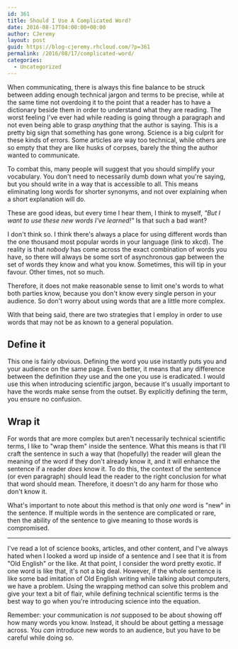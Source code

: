 ```yaml
---
id: 361
title: Should I Use A Complicated Word?
date: 2016-08-17T04:00:00+00:00
author: CJeremy
layout: post
guid: https://blog-cjeremy.rhcloud.com/?p=361
permalink: /2016/08/17/complicated-word/
categories:
  - Uncategorized
---
```

When communicating, there is always this fine balance to be struck between adding enough technical jargon and terms to be precise, while at the same time not overdoing it to the point that a reader has to have a dictionary beside them in order to understand what they are reading. The worst feeling I've ever had while reading is going through a paragraph and not even being able to grasp _anything_ that the author is saying. This is a pretty big sign that something has gone wrong. Science is a big culprit for these kinds of errors. Some articles are way too technical, while others are so empty that they are like husks of corpses, barely the thing the author wanted to communicate.

To combat this, many people will suggest that you should simplify your vocabulary. You don't need to necessarily dumb down what you're saying, but you should write in a way that is accessible to all. This means eliminating long words for shorter synonyms, and not over explaining when a short explanation will do.

These are good ideas, but every time I hear them, I think to myself, _"But I want to use these new words I've learned!"_ Is that such a bad want?

I don't think so. I think there's always a place for using different words than the one thousand most popular words in your language (link to xkcd). The reality is that _nobody_ has come across the exact combination of words you have, so there will always be some sort of asynchronous gap between the set of words they know and what you know. Sometimes, this will tip in your favour. Other times, not so much.

Therefore, it does not make reasonable sense to limit one's words to what both parties know, because you don't know every single person in your audience. So don't worry about using words that are a little more complex.

With that being said, there are two strategies that I employ in order to use words that may not be as known to a general population.

## Define it

This one is fairly obvious. Defining the word you use instantly puts you and your audience on the same page. Even better, it means that any difference between the definition _they_ use and the one you use is eradicated. I would use this when introducing scientific jargon, because it's usually important to have the words make sense from the outset. By explicitly defining the term, you ensure no confusion.

## Wrap it

For words that are more complex but aren't necessarily technical scientific terms, I like to "wrap them" inside the sentence. What this means is that I'll craft the sentence in such a way that (hopefully) the reader will glean the meaning of the word if they don't already know it, and it will enhance the sentence if a reader _does_ know it. To do this, the context of the sentence (or even paragraph) should lead the reader to the right conclusion for what that word should mean. Therefore, it doesn't do any harm for those who don't know it.

What's important to note about this method is that only _one_ word is "new" in the sentence. If multiple words in the sentence are complicated or rare, then the ability of the sentence to give meaning to those words is compromised.

* * *

I've read a lot of science books, articles, and other content, and I've always hated when I looked a word up inside of a sentence and I see that it is from "Old English" or the like. At that point, I consider the word pretty exotic. If one word is like that, it's not a big deal. However, if the whole sentence is like some bad imitation of Old English writing while talking about computers, we have a problem. Using the wrapping method can solve this problem and give your text a bit of flair, while defining technical scientific terms is the best way to go when you're introducing science into the equation.

Remember: your communication is _not_ supposed to be about showing off how many words you know. Instead, it should be about getting a message across. You _can_ introduce new words to an audience, but you have to be careful while doing so.